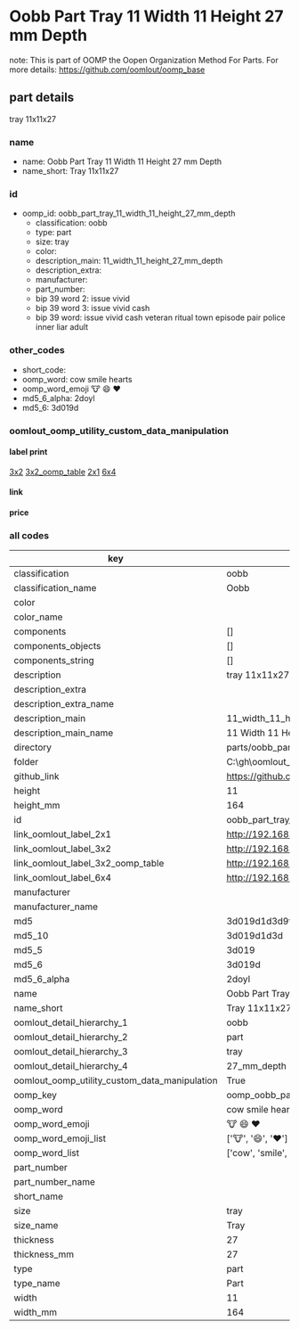 # Oobb Part Tray 11 Width 11 Height 27 mm Depth  

note: This is part of OOMP the Oopen Organization Method For Parts. For more details: https://github.com/oomlout/oomp_base

##  part details
  



tray 11x11x27



### name
* name: Oobb Part Tray 11 Width 11 Height 27 mm Depth
* name_short: Tray 11x11x27 
### id
* oomp_id: oobb_part_tray_11_width_11_height_27_mm_depth
  * classification: oobb
  * type: part
  * size: tray
  * color: 
  * description_main: 11_width_11_height_27_mm_depth
  * description_extra: 
  * manufacturer: 
  * part_number: 
  * bip 39 word 2: issue vivid
  * bip 39 word 3: issue vivid cash
  * bip 39 word: issue vivid cash veteran ritual town episode pair police inner liar adult

### other_codes
* short_code: 
* oomp_word: cow smile hearts
* oomp_word_emoji :cow: :smile: :hearts:
* md5_6_alpha: 2doyl
* md5_6: 3d019d






### oomlout_oomp_utility_custom_data_manipulation
#### label print
[3x2](http://192.168.1.245:1112/?label=oomp%202doyl)
[3x2_oomp_table](http://192.168.1.108:1112/?label=oomp%202doyl)
[2x1](http://192.168.1.242:1112/?label=oomp%202doyl)
[6x4](http://192.168.1.55:1112/?label=oomp%202doyl)    

#### link

                              

#### price







### all codes 
| key | value |  
| --- | --- |  
| classification | oobb |  
| classification_name | Oobb |  
| color |  |  
| color_name |  |  
| components | [] |  
| components_objects | [] |  
| components_string | [] |  
| description | tray 11x11x27 |  
| description_extra |  |  
| description_extra_name |  |  
| description_main | 11_width_11_height_27_mm_depth |  
| description_main_name | 11 Width 11 Height 27 mm Depth |  
| directory | parts/oobb_part_tray_11_width_11_height_27_mm_depth |  
| folder | C:\gh\oomlout_oobb_version_4_generated_parts\parts\oobb_part_tray_11_width_11_height_27_mm_depth |  
| github_link | https://github.com/oomlout/oomlout_oomp_part_src/tree/main/parts/oobb_part_tray_11_width_11_height_27_mm_depth |  
| height | 11 |  
| height_mm | 164 |  
| id | oobb_part_tray_11_width_11_height_27_mm_depth |  
| link_oomlout_label_2x1 | http://192.168.1.242:1112/?label=oomp%202doyl |  
| link_oomlout_label_3x2 | http://192.168.1.245:1112/?label=oomp%202doyl |  
| link_oomlout_label_3x2_oomp_table | http://192.168.1.108:1112/?label=oomp%202doyl |  
| link_oomlout_label_6x4 | http://192.168.1.55:1112/?label=oomp%202doyl |  
| manufacturer |  |  
| manufacturer_name |  |  
| md5 | 3d019d1d3d9f097f995d4f3246bd4bb5 |  
| md5_10 | 3d019d1d3d |  
| md5_5 | 3d019 |  
| md5_6 | 3d019d |  
| md5_6_alpha | 2doyl |  
| name | Oobb Part Tray 11 Width 11 Height 27 mm Depth |  
| name_short | Tray 11x11x27  |  
| oomlout_detail_hierarchy_1 | oobb |  
| oomlout_detail_hierarchy_2 | part |  
| oomlout_detail_hierarchy_3 | tray |  
| oomlout_detail_hierarchy_4 | 27_mm_depth |  
| oomlout_oomp_utility_custom_data_manipulation | True |  
| oomp_key | oomp_oobb_part_tray_11_width_11_height_27_mm_depth |  
| oomp_word | cow smile hearts |  
| oomp_word_emoji | :cow: :smile: :hearts: |  
| oomp_word_emoji_list | [':cow:', ':smile:', ':hearts:'] |  
| oomp_word_list | ['cow', 'smile', 'hearts'] |  
| part_number |  |  
| part_number_name |  |  
| short_name |  |  
| size | tray |  
| size_name | Tray |  
| thickness | 27 |  
| thickness_mm | 27 |  
| type | part |  
| type_name | Part |  
| width | 11 |  
| width_mm | 164 |  
